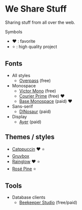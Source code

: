 # We Share Stuff

Sharing stuff from all over the web.

Symbols

 - :heart: : favorite
 - :star: : high quality project

## Fonts

 - All styles
   - [Overpass](http://overpassfont.org) (free)
 - Monospace
   - [Victor Mono](https://rubjo.github.io/victor-mono) (free)
   - [Courier Prime](https://fonts.google.com/specimen/Courier+Prime) (free) :heart:
   - [Base Monospace](https://www.emigre.com/Fonts/Base-Monospace) (paid) :heart:
 - Sans-serif
   - [DINosaur](https://fonts.adobe.com/fonts/dinosaur) (paid)
 - Display
   - [Ayer](https://commercialtype.com/catalog/ayer) (paid)


## Themes / styles

 - [Catppuccin](https://github.com/catppuccin/catppuccin) :heart: :star:
 - [Gruvbox](https://github.com/morhetz/gruvbox)
 - [Rainglow](https://rainglow.io) :heart: :star:
 - [Rosé Pine](https://rosepinetheme.com) :star:

## Tools

 - Database clients
   - [Beekeeper Studio](https://github.com/beekeeper-studio/beekeeper-studio) (free/paid)

